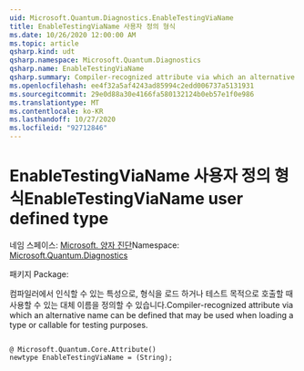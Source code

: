 ```yaml
---
uid: Microsoft.Quantum.Diagnostics.EnableTestingViaName
title: EnableTestingViaName 사용자 정의 형식
ms.date: 10/26/2020 12:00:00 AM
ms.topic: article
qsharp.kind: udt
qsharp.namespace: Microsoft.Quantum.Diagnostics
qsharp.name: EnableTestingViaName
qsharp.summary: Compiler-recognized attribute via which an alternative name can be defined that may be used when loading a type or callable for testing purposes.
ms.openlocfilehash: ee4f32a5af4243ad85994c2edd006737a5131931
ms.sourcegitcommit: 29e0d88a30e4166fa580132124b0eb57e1f0e986
ms.translationtype: MT
ms.contentlocale: ko-KR
ms.lasthandoff: 10/27/2020
ms.locfileid: "92712846"
---
```

# <a name="enabletestingvianame-user-defined-type"></a><span data-ttu-id="04b8a-102">EnableTestingViaName 사용자 정의 형식</span><span class="sxs-lookup"><span data-stu-id="04b8a-102">EnableTestingViaName user defined type</span></span>

<span data-ttu-id="04b8a-103">네임 스페이스: [Microsoft. 양자 진단](xref:Microsoft.Quantum.Diagnostics)</span><span class="sxs-lookup"><span data-stu-id="04b8a-103">Namespace: [Microsoft.Quantum.Diagnostics](xref:Microsoft.Quantum.Diagnostics)</span></span>

<span data-ttu-id="04b8a-104">패키지 [](https://nuget.org/packages/)</span><span class="sxs-lookup"><span data-stu-id="04b8a-104">Package: [](https://nuget.org/packages/)</span></span>


<span data-ttu-id="04b8a-105">컴파일러에서 인식할 수 있는 특성으로, 형식을 로드 하거나 테스트 목적으로 호출할 때 사용할 수 있는 대체 이름을 정의할 수 있습니다.</span><span class="sxs-lookup"><span data-stu-id="04b8a-105">Compiler-recognized attribute via which an alternative name can be defined that may be used when loading a type or callable for testing purposes.</span></span>

```qsharp

@ Microsoft.Quantum.Core.Attribute()
newtype EnableTestingViaName = (String);
```

